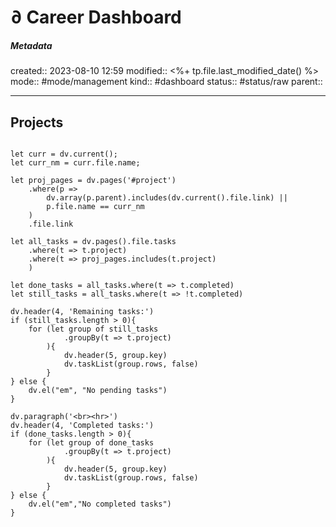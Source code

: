 # ∂ Career Dashboard

##### Metadata
created:: 2023-08-10 12:59
modified:: <%+ tp.file.last_modified_date() %>
mode:: #mode/management
kind:: #dashboard 
status:: #status/raw
parent::
***
## Projects
```dataviewjs

let curr = dv.current();
let curr_nm = curr.file.name;

let proj_pages = dv.pages('#project')
	.where(p => 
		dv.array(p.parent).includes(dv.current().file.link) ||
		p.file.name == curr_nm
	)
	.file.link

let all_tasks = dv.pages().file.tasks
	.where(t => t.project)
	.where(t => proj_pages.includes(t.project)
	)

let done_tasks = all_tasks.where(t => t.completed)
let still_tasks = all_tasks.where(t => !t.completed)
	
dv.header(4, 'Remaining tasks:')	
if (still_tasks.length > 0){
    for (let group of still_tasks
		    .groupBy(t => t.project)
		){
			dv.header(5, group.key)
			dv.taskList(group.rows, false)
		}
} else {
	dv.el("em", "No pending tasks")
}

dv.paragraph('<br><hr>')
dv.header(4, 'Completed tasks:')	
if (done_tasks.length > 0){
    for (let group of done_tasks
		    .groupBy(t => t.project)
		){
			dv.header(5, group.key)
			dv.taskList(group.rows, false)
		}
} else {
	dv.el("em","No completed tasks")
}
```

